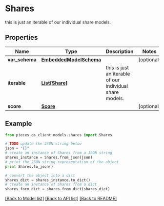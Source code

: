# Shares

this is just an iterable of our individual share models.

## Properties
Name | Type | Description | Notes
------------ | ------------- | ------------- | -------------
**var_schema** | [**EmbeddedModelSchema**](EmbeddedModelSchema.md) |  | [optional] 
**iterable** | [**List[Share]**](Share.md) | this is just an iterable of our individual share models. | 
**score** | [**Score**](Score.md) |  | [optional] 

## Example

```python
from pieces_os_client.models.shares import Shares

# TODO update the JSON string below
json = "{}"
# create an instance of Shares from a JSON string
shares_instance = Shares.from_json(json)
# print the JSON string representation of the object
print Shares.to_json()

# convert the object into a dict
shares_dict = shares_instance.to_dict()
# create an instance of Shares from a dict
shares_form_dict = shares.from_dict(shares_dict)
```
[[Back to Model list]](../README.md#documentation-for-models) [[Back to API list]](../README.md#documentation-for-api-endpoints) [[Back to README]](../README.md)


